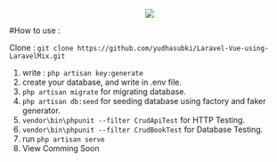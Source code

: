 <p align="center"><img src="https://laravel.com/assets/img/components/logo-laravel.svg"></p>

#How to use :

Clone : `git clone https://github.com/yudhasubki/Laravel-Vue-using-LaravelMix.git`

1. write : 
   `php artisan key:generate`
2. create your database, and write in .env file.
3. `php artisan migrate` for migrating database.
4. `php artisan db:seed` for seeding database using factory and faker generator.
5. `vendor\bin\phpunit --filter CrudApiTest` for HTTP Testing.
6. `vendor\bin\phpunit --filter CrudBookTest` for Database Testing.
7. run `php artisan serve`
8. View Comming Soon
